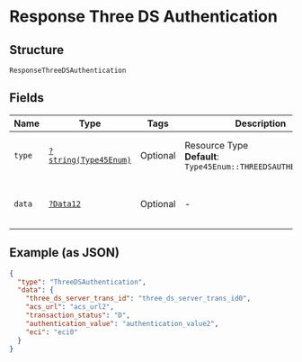
# Response Three DS Authentication

## Structure

`ResponseThreeDSAuthentication`

## Fields

| Name | Type | Tags | Description | Getter | Setter |
|  --- | --- | --- | --- | --- | --- |
| `type` | [`?string(Type45Enum)`](../../doc/models/type-45-enum.md) | Optional | Resource Type<br>**Default**: `Type45Enum::THREEDSAUTHENTICATION` | getType(): ?string | setType(?string type): void |
| `data` | [`?Data12`](../../doc/models/data-12.md) | Optional | - | getData(): ?Data12 | setData(?Data12 data): void |

## Example (as JSON)

```json
{
  "type": "ThreeDSAuthentication",
  "data": {
    "three_ds_server_trans_id": "three_ds_server_trans_id0",
    "acs_url": "acs_url2",
    "transaction_status": "D",
    "authentication_value": "authentication_value2",
    "eci": "eci0"
  }
}
```

